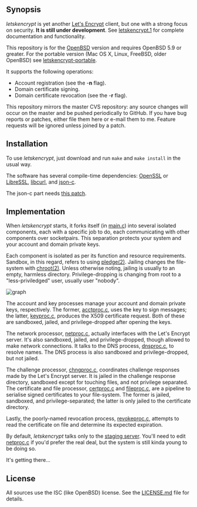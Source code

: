 ## Synopsis

*letskencrypt* is yet another [Let's Encrypt](https://letsencrypt.org)
client, but one with a strong focus on security.  **It is still under
development**.  See
[letskencrypt.1](http://kristaps.bsd.lv/letskencrypt/letskencrypt.1.html)
for complete documentation and functionality.

This repository is for the [OpenBSD](http://www.openbsd.org) version and
requires OpenBSD 5.9 or greater.  For the portable version (Mac OS X,
Linux, FreeBSD, older OpenBSD) see
[letskencrypt-portable](https://github.com/kristapsdz/letskencrypt-portable).

It supports the following operations:

* Account registration (see the -**n** flag).
* Domain certificate signing.
* Domain certificate revocation (see the -**r** flag).

This repository mirrors the master CVS repository: any source changes
will occur on the master and be pushed periodically to GitHub.  If you
have bug reports or patches, either file them here or e-mail them to me.
Feature requests will be ignored unless joined by a patch.

## Installation

To use *letskencrypt*, just download and run `make` and `make install`
in the usual way.  

The software has several compile-time dependencies:
[OpenSSL](https://openssl.org) or [LibreSSL](http://www.libressl.org),
[libcurl](https://curl.haxx.se/libcurl), and
[json-c](https://github.com/json-c/json-c). 

The json-c part needs [this
patch](https://marc.info/?l=openbsd-ports&m=146282275327867&w=2).

## Implementation

When *letskencrypt* starts, it forks itself (in [main.c](main.c)) into
several isolated components, each with a specific job to do, each
communicating with other components over socketpairs.  This separation
protects your system and your account and domain private keys.

Each component is isolated as per its function and resource
requirements.  Sandbox, in this regard, refers to using
[pledge(2)](http://man.openbsd.org/pledge.2).  Jailing changes the
file-system with [chroot(2)](http://man.openbsd.org/chroot.2).  Unless
otherwise noting, jailing is usually to an empty, harmless directory.
Privilege-dropping is changing from root to a "less-priviledged" user,
usually user "nobody".

![graph](http://kristaps.bsd.lv/letskencrypt/letskencrypt.png)

The account and key processes manage your account and domain private
keys, respectively.  The former, [acctproc.c](acctproc.c), uses the key
to sign messages; the latter, [keyproc.c](keyproc.c), produces the X509
certificate request.  Both of these are sandboxed, jailed, and
privilege-dropped after opening the keys.

The network processor, [netproc.c](netproc.c), actually interfaces with
the Let's Encrypt server.  It's also sandboxed, jailed, and
privilege-dropped, though allowed to make network connections.  It talks
to the DNS process, [dnsproc.c](dnsproc.c), to resolve names.  The DNS
process is also sandboxed and privilege-dropped, but not jailed.

The challenge processor, [chngproc.c](chngproc.c), coordinates challenge
responses made by the Let's Encrypt server.  It is jailed in the
challenge response directory, sandboxed except for touching files, and
not privilege separated.  The certificate and file processor,
[certproc.c](certproc.c) and [fileproc.c](fileproc.c), are a pipeline to
serialise signed certificates to your file-system.  The former is
jailed, sandboxed, and privilege-separated; the latter is only jailed to
the certificate directory.

Lastly, the poorly-named revocation process,
[revokeproc.c](revokeproc.c), attempts to read the certificate on file
and determine its expected expiration.

By default, *letskencrypt* talks only to the [staging
server](https://community.letsencrypt.org/t/testing-against-the-lets-encrypt-staging-environment/6763).
You'll need to edit [netproc.c](netproc.c) if you'd prefer the real
deal, but the system is still kinda young to be doing so.

It's getting there...

## License

All sources use the ISC (like OpenBSD) license.
See the [LICENSE.md](LICENSE.md) file for details.
